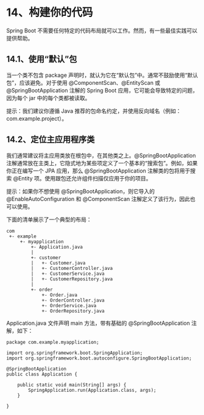 # 14、构建你的代码
	
Spring Boot 不需要任何特定的代码布局就可以工作。然而，有一些最佳实践可以提供帮助。

## 14.1、使用“默认”包

当一个类不包含 package 声明时，就认为它在“默认包”中。通常不鼓励使用“默认包”，应该避免。对于使用 @ComponentScan、@EntityScan 或 @SpringBootApplication 注解的 Spring Boot 应用，它可能会导致特定的问题，因为每个 jar 中的每个类都被读取。

提示：我们建议你遵循 Java 推荐的包命名约定，并使用反向域名（例如：com.example.project）。

## 14.2、定位主应用程序类

我们通常建议将主应用类放在根包中，在其他类之上。@SpringBootApplication 注解通常放在主类上，它隐式地为某些项定义了一个基本的“搜索包”。例如，如果你正在编写一个 JPA 应用，那么 @SpringBootApplication 注解类的包将用于搜索 @Entity 项。使用跟包还允许组件扫描仅应用于你的项目。

提示：如果你不想使用 @SpringBootApplication，则它导入的 @EnableAutoConfiguration 和 @ComponentScan 注解定义了该行为，因此也可以使用。

下面的清单展示了一个典型的布局：
```
com
 +- example
     +- myapplication
         +- Application.java
         |
         +- customer
         |   +- Customer.java
         |   +- CustomerController.java
         |   +- CustomerService.java
         |   +- CustomerRepository.java
         |
         +- order
             +- Order.java
             +- OrderController.java
             +- OrderService.java
             +- OrderRepository.java
```
Application.java 文件声明 main 方法，带有基础的 @SpringBootApplication 注解，如下：
```
package com.example.myapplication;

import org.springframework.boot.SpringApplication;
import org.springframework.boot.autoconfigure.SpringBootApplication;

@SpringBootApplication
public class Application {

	public static void main(String[] args) {
		SpringApplication.run(Application.class, args);
	}

}
```
